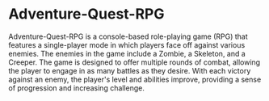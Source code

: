 # Adventure-Quest-RPG
Adventure-Quest-RPG is a console-based role-playing game (RPG) that features a single-player mode in which players face off against various enemies. The enemies in the game include a Zombie, a Skeleton, and a Creeper. The game is designed to offer multiple rounds of combat, allowing the player to engage in as many battles as they desire. With each victory against an enemy, the player's level and abilities improve, providing a sense of progression and increasing challenge.

